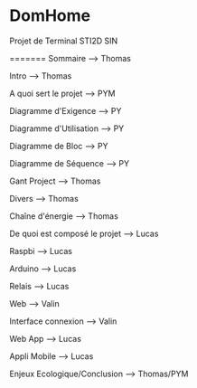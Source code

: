 DomHome
=======

Projet de Terminal STI2D SIN

=======
Sommaire --> Thomas

Intro --> Thomas

A quoi sert le projet --> PYM

Diagramme d'Exigence --> PY

Diagramme d'Utilisation --> PY

Diagramme de Bloc --> PY

Diagramme de Séquence --> PY

Gant Project --> Thomas

Divers --> Thomas

Chaîne d'énergie --> Thomas 

De quoi est composé le projet --> Lucas

Raspbi --> Lucas

Arduino --> Lucas

Relais --> Lucas

Web --> Valin 

Interface connexion --> Valin

Web App --> Lucas

Appli Mobile --> Lucas 

Enjeux Ecologique/Conclusion --> Thomas/PYM
